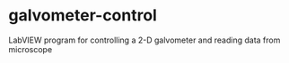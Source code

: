 # galvometer-control
LabVIEW program for controlling a 2-D galvometer and reading data from microscope
